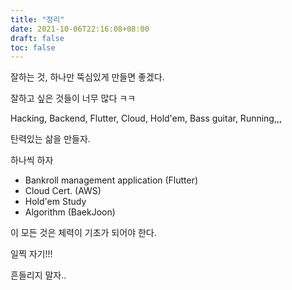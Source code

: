 ```yaml
---
title: "정리"
date: 2021-10-06T22:16:08+08:00
draft: false
toc: false
---
```


잘하는 것, 하나만 뚝심있게 만들면 좋겠다.

잘하고 싶은 것들이 너무 많다 ㅋㅋ

Hacking, Backend, Flutter, Cloud, Hold'em, Bass guitar, Running,,,

탄력있는 삶을 만들자.

하나씩 하자

- Bankroll management application (Flutter)
- Cloud Cert. (AWS)
- Hold'em Study
- Algorithm (BaekJoon)

이 모든 것은 체력이 기초가 되어야 한다.

일찍 자기!!!

흔들리지 말자..